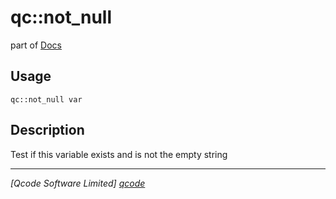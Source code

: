 qc::not_null
============

part of [Docs](../index.md)

Usage
-----
`qc::not_null var`

Description
-----------
Test if this variable exists and is not the empty string

----------------------------------
*[Qcode Software Limited] [qcode]*

[qcode]: http://www.qcode.co.uk "Qcode Software"